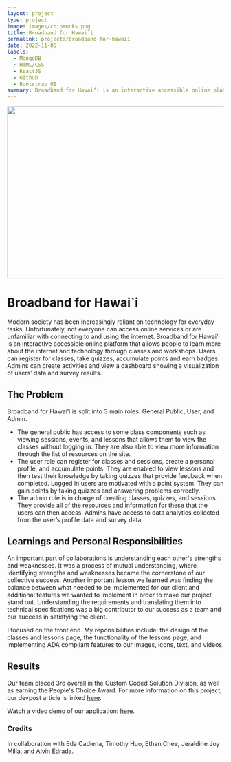 ```yaml
---
layout: project
type: project
image: images/chipmunks.png
title: Broadband for Hawai`i
permalink: projects/broadband-for-hawaii
date: 2022-11-05
labels:
  - MongoDB
  - HTML/CSS
  - ReactJS
  - Github
  - Bootstrap UI
summary: Broadband for Hawaiʻi is an interactive accessible online platform that allows people to learn more about the internet. Developed for the Hawai'i Annual Code Challenge 2022.
---
```


<img src="../images/hacc.png" width="750" height="400"/>

# Broadband for Hawai`i

Modern society has been increasingly reliant on technology for everyday tasks. Unfortunately, not everyone can access online services or are unfamiliar with connecting to and using the internet. Broadband for Hawaiʻi is an interactive accessible online platform that allows people to learn more about the internet and technology through classes and workshops. Users can register for classes, take quizzes, accumulate points and earn badges. Admins can create activities and view a dashboard showing a visualization of users’ data and survey results.

## The Problem

Broadband for Hawaiʻi is split into 3 main roles: General Public, User, and Admin. 
- The general public has access to some class components such as viewing sessions, events, and lessons that allows them to view the classes without logging in. They are also able to view more information through the list of resources on the site.
- The user role can register for classes and sessions, create a personal profile, and accumulate points. They are enabled to view lessons and then test their knowledge by taking quizzes that provide feedback when completed. Logged in users are motivated with a point system. They can gain points by taking quizzes and answering problems correctly.
- The admin role is in charge of creating classes, quizzes, and sessions. They provide all of the resources and information for these that the users can then access. Admins have access to data analytics collected from the user’s profile data and survey data.

## Learnings and Personal Responsibilities

An important part of collaborations is understanding each other's strengths and weaknesses. It was a process of mutual understanding, where identifying strengths and weaknesses became the cornerstone of our collective success. Another important lesson we learned was finding the balance between what needed to be implemented for our client and additional features we wanted to implement in order to make our project stand out. Understanding the requirements and translating them into technical specifications was a big contributor to our success as a team and our success in satisfying the client.

I focused on the front end. My reponsibilities include: the design of the classes and lessons page, the functionality of the lessons page, and implementing ADA compliant features to our images, icons, text, and videos. 

## Results

Our team placed 3rd overall in the Custom Coded Solution Division, as well as earning the People's Choice Award. For more information on this project, our devpost article is linked <a href="https://devpost.com/software/chipmunks">here</a>. 

Watch a video demo of our application: <a href="https://www.youtube.com/watch?v=ICR5q8FrtbE&feature=emb_logo">here</a>.

### Credits

In collaboration with Eda Cadiena, Timothy Huo, Ethan Chee, Jeraldine Joy Milla, and Alvin Edrada.

